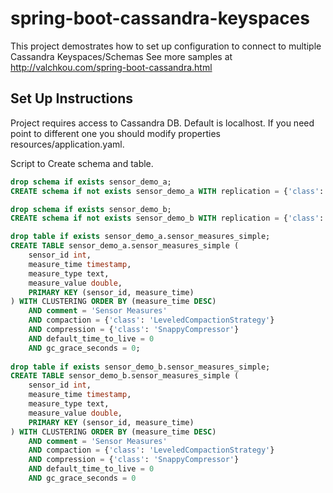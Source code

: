 # spring-boot-cassandra-keyspaces
This project demostrates how to set up configuration to connect to multiple Cassandra Keyspaces/Schemas
See more samples at  http://valchkou.com/spring-boot-cassandra.html


## Set Up Instructions
Project requires access to Cassandra DB. 
Default is localhost. If you need point to different one you should modify properties resources/application.yaml. 

Script to Create schema and table. 

```sql
drop schema if exists sensor_demo_a;
CREATE schema if not exists sensor_demo_a WITH replication = {'class': 'SimpleStrategy', 'replication_factor': 1}  AND durable_writes = false;

drop schema if exists sensor_demo_b;
CREATE schema if not exists sensor_demo_b WITH replication = {'class': 'SimpleStrategy', 'replication_factor': 1}  AND durable_writes = false;

drop table if exists sensor_demo_a.sensor_measures_simple;
CREATE TABLE sensor_demo_a.sensor_measures_simple (
    sensor_id int,
	measure_time timestamp,
	measure_type text,
    measure_value double,
	PRIMARY KEY (sensor_id, measure_time)
) WITH CLUSTERING ORDER BY (measure_time DESC)
    AND comment = 'Sensor Measures'
    AND compaction = {'class': 'LeveledCompactionStrategy'}
    AND compression = {'class': 'SnappyCompressor'}
    AND default_time_to_live = 0
    AND gc_grace_seconds = 0;
    
drop table if exists sensor_demo_b.sensor_measures_simple;
CREATE TABLE sensor_demo_b.sensor_measures_simple (
    sensor_id int,
	measure_time timestamp,
	measure_type text,
    measure_value double,
	PRIMARY KEY (sensor_id, measure_time)
) WITH CLUSTERING ORDER BY (measure_time DESC)
    AND comment = 'Sensor Measures'
    AND compaction = {'class': 'LeveledCompactionStrategy'}
    AND compression = {'class': 'SnappyCompressor'}
    AND default_time_to_live = 0
    AND gc_grace_seconds = 0
```
